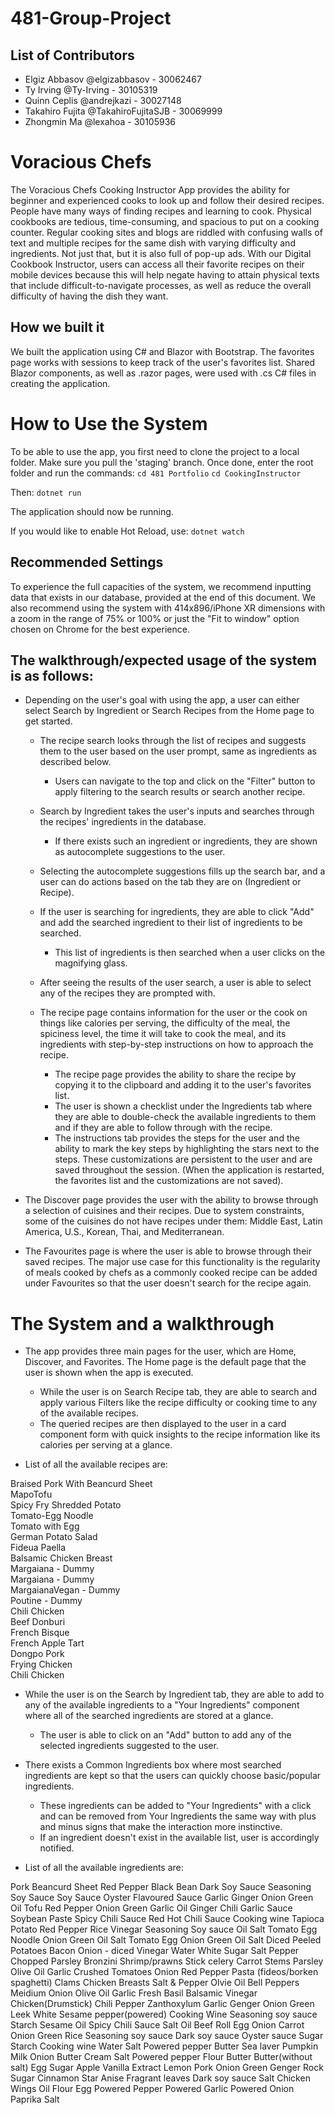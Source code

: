 # 481-Group-Project
## List of Contributors
- Elgiz Abbasov @elgizabbasov - 30062467
- Ty Irving @Ty-Irving - 30105319
- Quinn Ceplis @andrejkazi - 30027148
- Takahiro Fujita @TakahiroFujitaSJB - 30069999
- Zhongmin Ma @lexahoa - 30105936


# Voracious Chefs
The Voracious Chefs Cooking Instructor App provides the ability for beginner and experienced cooks to look up and follow their desired recipes. People have many ways of finding recipes and learning to cook. Physical cookbooks are tedious, time-consuming, and spacious to put on a cooking counter. Regular cooking sites and blogs are riddled with confusing walls of text and multiple recipes for the same dish with varying difficulty and ingredients. Not just that, but it is also full of pop-up ads. With our Digital Cookbook Instructor, users can access all their favorite recipes on their mobile devices because this will help negate having to attain physical texts that include difficult-to-navigate processes, as well as reduce the overall difficulty of having the dish they want.

## How we built it
We built the application using C# and Blazor with Bootstrap. The favorites page works with sessions to keep track of the user's favorites list. Shared Blazor components, as well as .razor pages, were used with .cs C# files in creating the application.

# How to Use the System
To be able to use the app, you first need to clone the project to a local folder. Make sure you pull the 'staging' branch. Once done, enter the root folder and run the commands:
`cd 481 Portfolio`
`cd CookingInstructor`

Then:
`dotnet run`

The application should now be running.

If you would like to enable Hot Reload, use:
`dotnet watch`

## Recommended Settings
To experience the full capacities of the system, we recommend inputting data that exists in our database, provided at the end of this document. We also recommend using the system with 414x896/iPhone XR dimensions with a zoom in the range of 75% or 100% or just the "Fit to window" option chosen on Chrome for the best experience. 

## The walkthrough/expected usage of the system is as follows:
* Depending on the user's goal with using the app, a user can either select Search by Ingredient or Search Recipes from the Home page to get started. 
    * The recipe search looks through the list of recipes and suggests them to the user based on the user prompt, same as ingredients as described below. 
        * Users can navigate to the top and click on the "Filter" button to apply filtering to the search results or search another recipe.
    * Search by Ingredient takes the user's inputs and searches through the recipes' ingredients in the database. 
        * If there exists such an ingredient or ingredients, they are shown as autocomplete suggestions to the user. 
    * Selecting the autocomplete suggestions fills up the search bar, and a user can do actions based on the tab they are on (Ingredient or Recipe). 
    * If the user is searching for ingredients, they are able to click "Add" and add the searched ingredient to their list of ingredients to be searched. 
        * This list of ingredients is then searched when a user clicks on the magnifying glass. 

    * After seeing the results of the user search, a user is able to select any of the recipes they are prompted with. 
    * The recipe page contains information for the user or the cook on things like calories per serving, the difficulty of the meal, the spiciness level, the time it will take to cook the meal, and its ingredients with step-by-step instructions on how to approach the recipe.
        * The recipe page provides the ability to share the recipe by copying it to the clipboard and adding it to the user's favorites list. 
        * The user is shown a checklist under the Ingredients tab where they are able to double-check the available ingredients to them and if they are able to follow through with the recipe. 
        * The instructions tab provides the steps for the user and the ability to mark the key steps by highlighting the stars next to the steps. These customizations are persistent to the user and are saved throughout the session. (When the application is restarted, the favorites list and the customizations are not saved).

* The Discover page provides the user with the ability to browse through a selection of cuisines and their recipes. Due to system constraints, some of the cuisines do not have recipes under them: Middle East, Latin America, U.S., Korean, Thai, and Mediterranean.

* The Favourites page is where the user is able to browse through their saved recipes. The major use case for this functionality is the regularity of meals cooked by chefs as a commonly cooked recipe can be added under Favourites so that the user doesn't search for the recipe again.

# The System and a walkthrough
* The app provides three main pages for the user, which are Home, Discover, and Favorites. The Home page is the default page that the user is shown when the app is executed.
    * While the user is on Search Recipe tab, they are able to search and apply various Filters like the recipe difficulty or cooking time to any of the available recipes. 
    * The queried recipes are then displayed to the user in a card component form with quick insights to the recipe information like its calories per serving at a glance. 

* List of all the available recipes are: 

Braised Pork With Beancurd Sheet  
MapoTofu  
Spicy Fry Shredded Potato  
Tomato-Egg Noodle  
Tomato with Egg  
German Potato Salad  
Fideua Paella  
Balsamic Chicken Breast  
Margaiana - Dummy  
Margaiana - Dummy  
MargaianaVegan - Dummy  
Poutine - Dummy  
Chili Chicken  
Beef Donburi  
French Bisque  
French Apple Tart  
Dongpo Pork  
Frying Chicken  
Chili Chicken  



* While the user is on the Search by Ingredient tab, they are able to add to any of the available ingredients to a "Your Ingredients" component where all of the searched ingredients are stored at a glance. 
    * The user is able to click on an "Add" button to add any of the selected ingredients suggested to the user. 
* There exists a Common Ingredients box where most searched ingredients are kept so that the users can quickly choose basic/popular ingredients.
    * These ingredients can be added to "Your Ingredients" with a click and can be removed from Your Ingredients the same way with plus and minus signs that make the interaction more instinctive. 
    * If an ingredient doesn't exist in the available list, user is accordingly notified. 
    
* List of all the available ingredients are:

Pork
Beancurd Sheet
Red Pepper
Black Bean
Dark Soy Sauce
Seasoning Soy Sauce
Soy Sauce
Oyster Flavoured Sauce
Garlic
Ginger
Onion Green
Oil
Tofu
Red Pepper
Onion Green
Garlic
Oil
Ginger
Chili Garlic Sauce
Soybean Paste
Spicy Chili Sauce
Red Hot Chili Sauce
Cooking wine
Tapioca
Potato
Red Pepper
Rice Vinegar
Seasoning Soy sauce
Oil
Salt
Tomato
Egg
Noodle
Onion Green
Oil
Salt
Tomato
Egg
Onion Green
Oil
Salt
Diced Peeled Potatoes
Bacon
Onion - diced
Vinegar
Water
White Sugar
Salt
Pepper
Chopped Parsley
Bronzini
Shrimp/prawns
Stick celery
Carrot
Stems Parsley
Olive Oil
Garlic
Crushed Tomatoes
Onion
Red Pepper
Pasta (fideos/borken spaghetti)
Clams
Chicken Breasts
Salt & Pepper
Olvie Oil
Bell Peppers
Meidium Onion
Olive Oil
Garlic
Fresh Basil
Balsamic Vinegar
Chicken(Drumstick)
Chili Pepper
Zanthoxylum
Garlic
Genger
Onion Green
Leek
White Sesame
pepper(powered)
Cooking Wine
Seasoning soy sauce
Starch
Sesame Oil
Spicy Chili Sauce
Salt
Oil
Beef Roll
Egg
Onion
Carrot
Onion Green
Rice
Seasoning soy sauce
Dark soy sauce
Oyster sauce
Sugar
Starch
Cooking wine
Water
Salt
Powered pepper
Butter
Sea laver
Pumpkin
Milk
Onion
Butter
Cream
Salt
Powered pepper
Flour
Butter
Butter(without salt)
Egg
Sugar
Apple
Vanilla Extract
Lemon
Pork
Onion Green
Genger
Rock Sugar
Cinnamon
Star Anise
Fragrant leaves
Dark soy sauce
Salt
Chicken Wings
Oil
Flour
Egg
Powered Pepper
Powered Garlic
Powered Onion
Paprika
Salt
